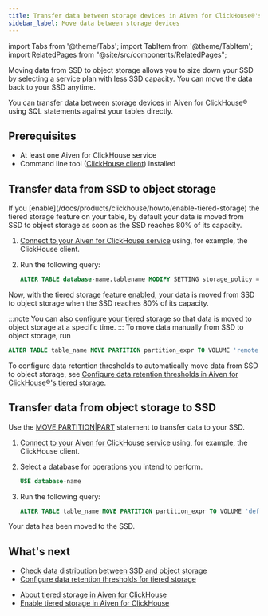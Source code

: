 ```yaml
---
title: Transfer data between storage devices in Aiven for ClickHouse®'s tiered storage
sidebar_label: Move data between storage devices
---
```


import Tabs from '@theme/Tabs';
import TabItem from '@theme/TabItem';
import RelatedPages from "@site/src/components/RelatedPages";

Moving data from SSD to object storage allows you to size down your SSD by selecting
a service plan with less SSD capacity. You can move the data back to your SSD anytime.

You can transfer data between storage devices in Aiven for ClickHouse® using SQL statements
against your tables directly.

## Prerequisites

-   At least one Aiven for ClickHouse service
-   Command line tool
    ([ClickHouse client](/docs/products/clickhouse/howto/connect-with-clickhouse-cli))
    installed

## Transfer data from SSD to object storage

<Tabs groupId="group1">
<TabItem value="1" label="Automatic data transfer" default>
If you
[enable](/docs/products/clickhouse/howto/enable-tiered-storage) the tiered storage feature
on your table, by default your
data is moved from SSD to object storage as soon as the SSD reaches 80%
of its capacity.

1.  [Connect to your Aiven for ClickHouse service](/docs/products/clickhouse/howto/list-connect-to-service)
    using, for example, the ClickHouse client.

1.  Run the following query:

    ```sql
    ALTER TABLE database-name.tablename MODIFY SETTING storage_policy = 'tiered'
    ```

Now, with the tiered storage feature
[enabled](/docs/products/clickhouse/howto/enable-tiered-storage), your data is moved from
SSD to object storage when the SSD reaches 80% of its capacity.

:::note
You can also
[configure your tiered storage](/docs/products/clickhouse/howto/configure-tiered-storage)
so that data is moved to object storage at a specific time.
:::
</TabItem>
<TabItem value="2" label="Manual data transfer">
To move data manually from SSD to object storage, run

```sql
ALTER TABLE table_name MOVE PARTITION partition_expr TO VOLUME 'remote'
```

To configure data retention thresholds to automatically move data from SSD to object
storage, see
[Configure data retention thresholds in Aiven for ClickHouse®'s tiered storage](/docs/products/clickhouse/howto/configure-tiered-storage).
</TabItem>
</Tabs>

## Transfer data from object storage to SSD

Use the
[MOVE PARTITION\|PART](https://clickhouse.com/docs/en/sql-reference/statements/alter/partition#move-partitionpart)
statement to transfer data to your SSD.

1.  [Connect to your Aiven for ClickHouse service](/docs/products/clickhouse/howto/list-connect-to-service)
    using, for example, the ClickHouse client.

1.  Select a database for operations you intend to perform.

    ```sql
    USE database-name
    ```

1.  Run the following query:

    ```sql
    ALTER TABLE table_name MOVE PARTITION partition_expr TO VOLUME 'default'
    ```

Your data has been moved to the SSD.

## What's next

-   [Check data distribution between SSD and object storage](/docs/products/clickhouse/howto/check-data-tiered-storage)
-   [Configure data retention thresholds for tiered storage](/docs/products/clickhouse/howto/configure-tiered-storage)

<RelatedPages/>

-   [About tiered storage in Aiven for ClickHouse](/docs/products/clickhouse/concepts/clickhouse-tiered-storage)
-   [Enable tiered storage in Aiven for ClickHouse](/docs/products/clickhouse/howto/enable-tiered-storage)
